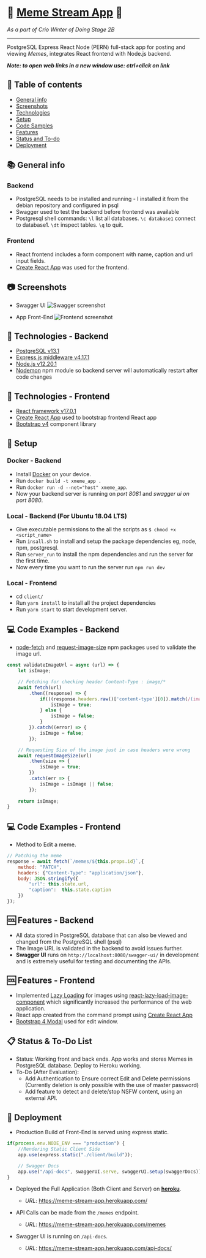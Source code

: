 # 🐶 [Meme Stream App](https://meme-stream-app.herokuapp.com/) 🐶

_As a part of Crio Winter of Doing Stage 2B_
***
PostgreSQL Express React Node (PERN) full-stack app for posting and viewing _Memes_, integrates React frontend with Node.js backend. 

***Note: to open web links in a new window use: _ctrl+click on link_***

## :page_facing_up: Table of contents

* [General info](#books-general-info)
* [Screenshots](#camera-screenshots)
* [Technologies](#signal_strength-technologies-backend)
* [Setup](#floppy_disk-setup)
* [Code Samples](#computer-code-examples-backend)
* [Features](#cool-features-backend)
* [Status and To-do](#clipboard-status-to-do-list)
* [Deployment](#rocket-deployment)

## :books: General info

### Backend

* PostgreSQL needs to be installed and running - I installed it from the debian repository and configured in psql
* Swagger used to test the backend before frontend was available
* Postgresql shell commands: `\l` list all databases. `\c database1` connect to database1. `\dt` inspect tables. `\q` to quit.

### Frontend

* React frontend includes a form component with name, caption and url input fields.
* [Create React App](https://reactjs.org/docs/create-a-new-react-app.html#create-react-app) was used for the frontend.

## :camera: Screenshots

* Swagger UI
![Swagger screenshot](./screens/swagger.png)

* App Front-End
![Frontend screenshot](./screens/frontend.png)

## :signal_strength: Technologies - Backend

* [PostgreSQL v13.1](https://www.postgresql.org/)
* [Express.js middleware v4.17.1](https://expressjs.com/)
* [Node.js v12.20.1](https://nodejs.org/es/)
* [Nodemon](https://www.npmjs.com/package/nodemon) npm module so backend server will automatically restart after code changes

## :signal_strength: Technologies - Frontend

* [React framework v17.0.1](https://reactjs.org/)
* [Create React App](https://reactjs.org/docs/create-a-new-react-app.html#create-react-app) used to bootstrap frontend React app
* [Bootstrap v4](https://getbootstrap.com/) component library

## :floppy_disk: Setup 

### Docker - Backend

* Install [Docker](https://www.docker.com/) on your device.
* Run `docker build -t xmeme_app .`
* Run `docker run -d --net="host" xmeme_app`.
* Now your backend server is running on *port 8081* and *swagger ui on port 8080*. 

### Local - Backend (For Ubuntu 18.04 LTS)

* Give executable permissions to the all the scripts as `$ chmod +x <script_name>`
* Run `insall.sh` to install and setup the package dependencies eg, node, npm, postgresql.
* Run `server_run` to install the npm dependencies and run the server for the first time.
* Now every time you want to run the server run `npm run dev`

### Local  - Frontend

* cd `client/`
* Run `yarn install` to install all the project dependencies
* Run `yarn start` to start development server.

## :computer: Code Examples - Backend

* [node-fetch](https://www.npmjs.com/package/node-fetch) and [request-image-size](https://www.npmjs.com/package/request-image-size) npm packages used to validate the image url.

```javascript
const validateImageUrl = async (url) => {
    let isImage;

    // Fetching for checking header Content-Type : image/*
    await fetch(url)
        .then((response) => {
            if(((response.headers.raw()['content-type'][0]).match(/(image)+\//g)).length != 0){
                isImage = true;        
            } else {
                isImage = false;
            }
        }).catch((error) => {
            isImage = false;
        });

    // Requesting Size of the image just in case headers were wrong
    await requestImageSize(url)
        .then(size => {
            isImage = true;
        })
        .catch(err => {
            isImage = isImage || false;
        });
    
    return isImage;
}
```

## :computer: Code Examples - Frontend

* Method to Edit a meme.

```javascript
// Patching the meme
response = await fetch(`/memes/${this.props.id}`,{
    method: "PATCH",
    headers: {"Content-Type": "application/json"},
    body: JSON.stringify({
        "url": this.state.url,
        "caption":  this.state.caption
    })
});
```

## :cool: Features - Backend

* All data stored in PostgreSQL database that can also be viewed and changed from the PostgreSQL shell (psql)
* The Image URL is validated in the backend to avoid issues further.
* **Swagger UI** runs on `http://localhost:8080/swagger-ui/` in development and is extremely useful for testing and documenting the APIs.

## :cool: Features - Frontend

* Implemented [Lazy Loading](https://en.wikipedia.org/wiki/Lazy_loading) for images using [react-lazy-load-image-component](https://www.npmjs.com/package/react-lazy-load-image-component) which significantly increased the performance of the web application.
* React app created from the command prompt using [Create React App](https://reactjs.org/docs/create-a-new-react-app.html#create-react-app)
* [Bootstrap 4 Modal](https://www.w3schools.com/bootstrap4/bootstrap_modal.asp) used for edit window.

## :clipboard: Status & To-Do List

* Status: Working front and back ends. App works and stores Memes in PostgreSQL database. Deploy to Heroku working.
* To-Do (After Evaluation): 
    - Add Authentication to Ensure correct Edit and Delete permissions (Currently deletion is only possible with the use of master password) 
    - Add feature to detect and delete/stop NSFW content, using an external API.

## :rocket: Deployment

* Production Build of Front-End is served using express static.

```javascript
if(process.env.NODE_ENV === "production") {
    //Rendering Static Client Side
    app.use(express.static("./client/build"));

    // Swagger Docs
    app.use("/api-docs", swaggerUI.serve, swaggerUI.setup(swaggerDocs));
}
```

* Deployed the Full Application (Both Client and Server) on [**heroku**](https://www.heroku.com/). 
    - _URL_: https://meme-stream-app.herokuapp.com/

* API Calls can be made from the `/memes` endpoint.
    - _URL_: https://meme-stream-app.herokuapp.com/memes

* Swagger UI is running on `/api-docs`.
    - _URL_: https://meme-stream-app.herokuapp.com/api-docs/


